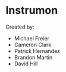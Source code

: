 # Instrumon
Created by:
* Michael Freier
* Cameron Clark
* Patrick Hernandez
* Brandon Martin
* David Hill
